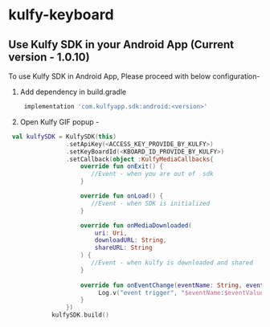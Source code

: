 # kulfy-keyboard
## Use Kulfy SDK in your Android App (Current version - 1.0.10)

To use Kulfy SDK in Android App, Please proceed with below configuration-

1. Add dependency in build.gradle
    ```gradle
     implementation 'com.kulfyapp.sdk:android:<version>'
    ```
    
2. Open Kulfy GIF popup -
```kotlin
 val kulfySDK = KulfySDK(this)
                .setApiKey(<ACCESS_KEY_PROVIDE_BY_KULFY>)
                .setKeyBoardId(<KBOARD_ID_PROVIDE_BY_KULFY>)
                .setCallback(object :KulfyMediaCallbacks{
                    override fun onExit() {
                       //Event - when you are out of  sdk 
                    }

                    override fun onLoad() {
                       //Event - when SDK is initialized
                    }

                    override fun onMediaDownloaded(
                        uri: Uri,
                        downloadURL: String,
                        shareURL: String
                    ) {
                       //Event - when kulfy is downloaded and shared
                    }
                    
                    override fun onEventChange(eventName: String, eventValue: String) {
                         Log.v("event trigger", "$eventName:$eventValue")
                    }
                })
            kulfySDK.build()
```
